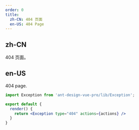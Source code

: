 ```yaml
---
order: 0
title:
  zh-CN: 404 页面
  en-US: 404 Page
---
```


## zh-CN

404 页面。

## en-US

404 page.

```jsx
import Exception from 'ant-design-vue-pro/lib/Exception';

export default {
  render() {
    return <Exception type="404" actions={actions} />
  }
}
```
